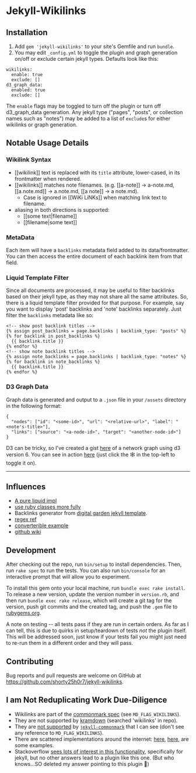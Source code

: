 # Jekyll-Wikilinks

## Installation

1. Add `gem 'jekyll-wikilinks'` to your site's Gemfile and run `bundle`.
2. You may edit `_config.yml` to toggle the plugin and graph generation on/off or exclude certain jekyll types. Defaults look like this:

```
wikilinks:
  enable: true
  exclude: []
d3_graph_data:
  enabled: true
  exclude: []
```

The `enable` flags may be toggled to turn off the plugin or turn off d3_graph_data generation. Any jekyll type ("pages", "posts", or collection names such as "notes") may be added to a list of `exclude`s for either wikilinks or graph generation.

## Notable Usage Details

### Wikilink Syntax
- [[wikilink]] text is replaced with its `title` attribute, lower-cased, in its frontmatter when rendered.
- [[wikilinks]] matches note filenames. (e.g. [[a-note]] -> a-note.md, [[a.note.md]] -> a.note.md, [[a note]] -> a note.md).
  - Case is ignored in [[WiKi LiNKs]] when matching link text to filename.
- aliasing in both directions is supported:
  - [[some text|filename]]
  - [[filename|some text]]

### MetaData
Each item will have a `backlinks` metadata field added to its data/frontmatter. You can then access the entire document of each backlink item from that field. 

### Liquid Template Filter
Since all documents are processed, it may be useful to filter backlinks based on their jekyll type, as they may not share all the same attributes. So, there is a liquid template filter provided for that purpose. For example, say you want to display 'post' backlinks and 'note' backlinks separately. Just filter the `backlinks` metadata like so:

```
<!-- show post backlink titles -->
{% assign post_backlinks = page.backlinks | backlink_type: "posts" %}
{% for backlink in post_backlinks %}
  {{ backlink.title }}
{% endfor %}
<!-- show note backlink titles -->
{% assign note_backlinks = page.backlinks | backlink_type: "notes" %}
{% for backlink in note_backlinks %}
  {{ backlink.title }}
{% endfor %}
```

### D3 Graph Data
Graph data is generated and output to a `.json` file in your `/assets` directory in the following format:

```
{
  "nodes": ["id": "<some-id>", "url": "<relative-url>", "label": "<note's-title>"],
  "links": ["source": "<a-node-id>", "target": "<another-node-id>"]
}
```

D3 can be tricky, so I've created a gist [here](https://gist.github.com/shorty25h0r7/3222e73c6b7eaef3a677a26e8f177466) of a network graph using d3 version 6. You can see in action [here](https://shorty25h0r7.github.io/jekyll-bonsai/) (just click the 🕸 in the top-left to toggle it on).

---

## Influences
- [A pure liquid impl](https://github.com/jhvanderschee/brackettest)
- [use ruby classes more fully](https://github.com/benbalter/jekyll-relative-links)
- Backlinks generator from [digital garden jekyll template](https://github.com/maximevaillancourt/digital-garden-jekyll-template).
- [regex ref](https://github.com/kortina/vscode-markdown-notes/blob/0ac9205ea909511b708d45cbca39c880688b5969/syntaxes/notes.tmLanguage.json)
- [converterible example](https://github.com/metala/jekyll-wikilinks-plugin/blob/master/wikilinks.rb)
- [github wiki](https://docs.github.com/en/communities/documenting-your-project-with-wikis/editing-wiki-content)

## Development

After checking out the repo, run `bin/setup` to install dependencies. Then, run `rake spec` to run the tests. You can also run `bin/console` for an interactive prompt that will allow you to experiment.

To install this gem onto your local machine, run `bundle exec rake install`. To release a new version, update the version number in `version.rb`, and then run `bundle exec rake release`, which will create a git tag for the version, push git commits and the created tag, and push the `.gem` file to [rubygems.org](https://rubygems.org).

A note on testing -- all tests pass if they are run in certain orders. As far as I can tell, this is due to quirks in setup/teardown of tests _not_ the plugin itself. This will be addressed soon, just know if your tests fail you might just need to re-run them in a different order and they will pass.

## Contributing

Bug reports and pull requests are welcome on GitHub at https://github.com/shorty25h0r7/jekyll-wikilinks.

## I am Not Reduplicating Work Due-Diligence
- Wikilinks are part of the [commonmark spec](https://github.com/mity/md4c#markdown-extensions) (see `MD_FLAG_WIKILINKS`).
- They are not supported by [kramdown](https://github.com/gettalong/kramdown) (searched 'wikilinks' in repo).
- They are [not supported](https://github.com/gjtorikian/commonmarker#options) by [`jekyll-commonmark`](https://github.com/jekyll/jekyll-commonmark) that I can see (don't see any reference to `MD_FLAG_WIKILINKS`).
- There are scattered implementations around the internet: [here](https://github.com/maximevaillancourt/digital-garden-jekyll-template/blob/master/_plugins/bidirectional_links_generator.rb), [here](https://github.com/metala/jekyll-wikilinks-plugin/blob/master/wikilinks.rb), are some examples.
- Stackoverflow [sees lots of interest in this functionality](https://stackoverflow.com/questions/4629675/jekyll-markdown-internal-links), specifically for jekyll, but no other answers lead to a plugin like this one. (But who knows...SO deleted my answer pointing to this plugin 👻)
